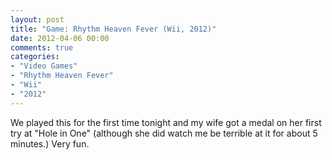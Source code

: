 ```yaml
---
layout: post
title: "Game: Rhythm Heaven Fever (Wii, 2012)"
date: 2012-04-06 00:00
comments: true
categories:
- "Video Games"
- "Rhythm Heaven Fever"
- "Wii"
- "2012"
---
```


We played this for the first time tonight and my wife got a medal
on her first try at "Hole in One" (although she did watch me be
terrible at it for about 5 minutes.) Very fun.
